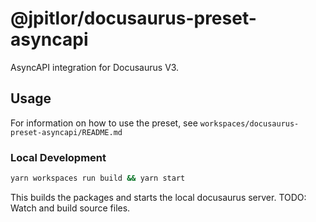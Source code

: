 # @jpitlor/docusaurus-preset-asyncapi

AsyncAPI integration for Docusaurus V3.

## Usage

For information on how to use the preset, see `workspaces/docusaurus-preset-asyncapi/README.md`

### Local Development

```bash
yarn workspaces run build && yarn start
```

This builds the packages and starts the local docusaurus server.
TODO: Watch and build source files.
